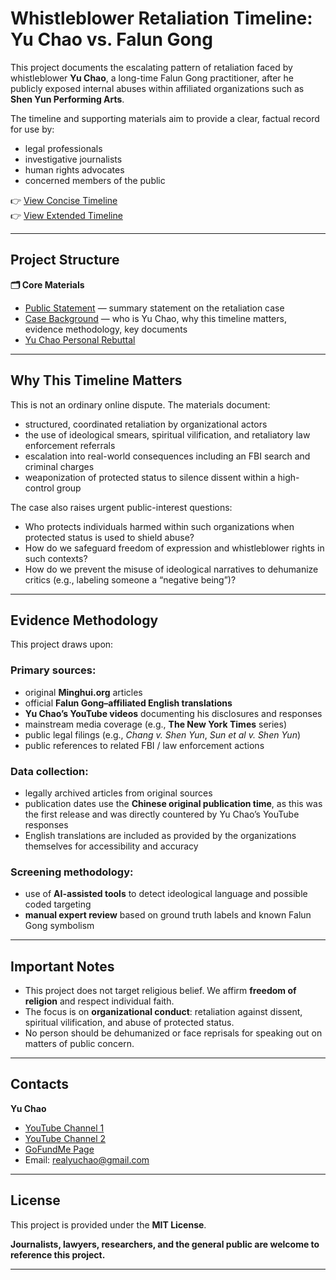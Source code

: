 # Whistleblower Retaliation Timeline: Yu Chao vs. Falun Gong

This project documents the escalating pattern of retaliation faced by whistleblower **Yu Chao**, a long-time Falun Gong practitioner, after he publicly exposed internal abuses within affiliated organizations such as **Shen Yun Performing Arts**.

The timeline and supporting materials aim to provide a clear, factual record for use by:

- legal professionals
- investigative journalists
- human rights advocates
- concerned members of the public

👉 [View Concise Timeline](https://whistleblowerretaliation.github.io/timelineconcise/)  
👉 [View Extended Timeline](https://whistleblowerretaliation.github.io/timelineextended/)

---

## Project Structure

**🗂 Core Materials**

- [Public Statement](Public_Statement.md) — summary statement on the retaliation case
- [Case Background](Case_Background.md) — who is Yu Chao, why this timeline matters, evidence methodology, key documents
- [Yu Chao Personal Rebuttal](https://github.com/WhistleblowerRetaliation/timelineconcise/blob/main/Yu%20Chao%20Personal%20Rebuttle.md)

---

## Why This Timeline Matters

This is not an ordinary online dispute. The materials document:

- structured, coordinated retaliation by organizational actors
- the use of ideological smears, spiritual vilification, and retaliatory law enforcement referrals
- escalation into real-world consequences including an FBI search and criminal charges
- weaponization of protected status to silence dissent within a high-control group

The case also raises urgent public-interest questions:

- Who protects individuals harmed within such organizations when protected status is used to shield abuse?
- How do we safeguard freedom of expression and whistleblower rights in such contexts?
- How do we prevent the misuse of ideological narratives to dehumanize critics (e.g., labeling someone a “negative being”)?

---

## Evidence Methodology

This project draws upon:

### Primary sources:

- original **Minghui.org** articles
- official **Falun Gong–affiliated English translations**
- **Yu Chao’s YouTube videos** documenting his disclosures and responses
- mainstream media coverage (e.g., **The New York Times** series)
- public legal filings (e.g., *Chang v. Shen Yun*, *Sun et al v. Shen Yun*)
- public references to related FBI / law enforcement actions

### Data collection:

- legally archived articles from original sources
- publication dates use the **Chinese original publication time**, as this was the first release and was directly countered by Yu Chao’s YouTube responses
- English translations are included as provided by the organizations themselves for accessibility and accuracy

### Screening methodology:

- use of **AI-assisted tools** to detect ideological language and possible coded targeting
- **manual expert review** based on ground truth labels and known Falun Gong symbolism

---

## Important Notes

- This project does not target religious belief. We affirm **freedom of religion** and respect individual faith.
- The focus is on **organizational conduct**: retaliation against dissent, spiritual vilification, and abuse of protected status.
- No person should be dehumanized or face reprisals for speaking out on matters of public concern.

---

## Contacts

**Yu Chao**

- [YouTube Channel 1](https://www.youtube.com/@ChaoYu-nb3ex)
- [YouTube Channel 2](https://www.youtube.com/@traveller-returning-home)
- [GoFundMe Page](https://www.gofundme.com/f/2a-advocate?attribution_id=sl:12bfcf21-7a90-48be-bc8a-c2212ec0f556&utm_campaign=man_sharesheet_ft&utm_medium=customer&utm_source=copy_link)
- Email: realyuchao@gmail.com

---

## License

This project is provided under the **MIT License**.

**Journalists, lawyers, researchers, and the general public are welcome to reference this project.**

---

